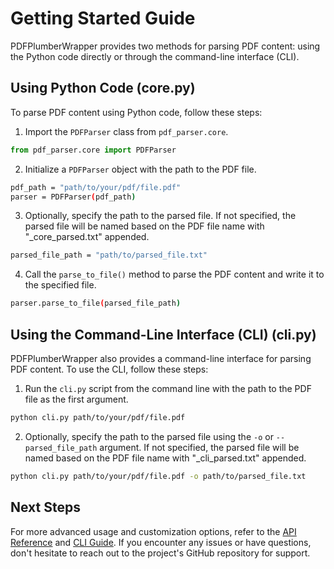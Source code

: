 # Getting Started Guide

PDFPlumberWrapper provides two methods for parsing PDF content: using the Python code directly or through the command-line interface (CLI).

## Using Python Code (core.py)

To parse PDF content using Python code, follow these steps:

1. Import the `PDFParser` class from `pdf_parser.core`.
   
```python
from pdf_parser.core import PDFParser
```

2. Initialize a `PDFParser` object with the path to the PDF file.

```bash
pdf_path = "path/to/your/pdf/file.pdf"
parser = PDFParser(pdf_path)
```

3. Optionally, specify the path to the parsed file. If not specified, the parsed file will be named based on the PDF file name with "_core_parsed.txt" appended.

```bash
parsed_file_path = "path/to/parsed_file.txt"
```

4. Call the `parse_to_file()` method to parse the PDF content and write it to the specified file.

```bash
parser.parse_to_file(parsed_file_path)
```

## Using the Command-Line Interface (CLI) (cli.py)

PDFPlumberWrapper also provides a command-line interface for parsing PDF content. To use the CLI, follow these steps:

1. Run the `cli.py` script from the command line with the path to the PDF file as the first argument.
   
```bash
python cli.py path/to/your/pdf/file.pdf
```

2. Optionally, specify the path to the parsed file using the `-o` or `--parsed_file_path` argument. If not specified, the parsed file will be named based on the PDF file name with "_cli_parsed.txt" appended.

```bash
python cli.py path/to/your/pdf/file.pdf -o path/to/parsed_file.txt
```

## Next Steps

For more advanced usage and customization options, refer to the [API Reference](api_reference.md) and [CLI Guide](cli_guide.md). If you encounter any issues or have questions, don't hesitate to reach out to the project's GitHub repository for support.